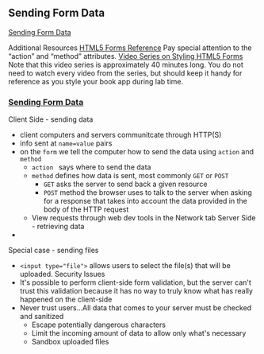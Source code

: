 ## Sending Form Data
[Sending Form Data](https://developer.mozilla.org/en-US/docs/Learn/HTML/Forms/Sending_and_retrieving_form_data)

Additional Resources
[HTML5 Forms Reference](https://htmlreference.io/forms/) Pay special attention to the “action” and “method” attributes.
[Video Series on Styling HTML5 Forms](https://www.youtube.com/playlist?list=PL4cUxeGkcC9g5_p_BVUGWykHfqx6bb7qK) Note that this video series is approximately 40 minutes long. You do not need to watch every video from the series, but should keep it handy for reference as you style your book app during lab time.

### [Sending Form Data](https://developer.mozilla.org/en-US/docs/Learn/HTML/Forms/Sending_and_retrieving_form_data)
Client Side - sending data
- client computers and servers communitcate through HTTP(S)
- info sent at `name=value` pairs
- on the `form` we tell the computer how to send the data using `action` and `method`
  - `action ` says where to send the data
  - `method` defines how data is sent, most commonly `GET` or `POST`
    - `GET` asks the server to send back a given resource
    - `POST` method the browser uses to talk to the server when asking for a response that takes into account the data provided in the body of the HTTP request
  - View requests through web dev tools in the Network tab
Server Side - retrieving data
- 
Special case - sending files
- `<input type="file">` allows users to select the file(s) that will be uploaded.
Security Issues
- It's possible to perform client-side form validation, but the server can't trust this validation because it has no way to truly know what has really happened on the client-side
- Never trust users...All data that comes to your server must be checked and sanitized
  - Escape potentially dangerous characters
  - Limit the incoming amount of data to allow only what's necessary
  - Sandbox uploaded files